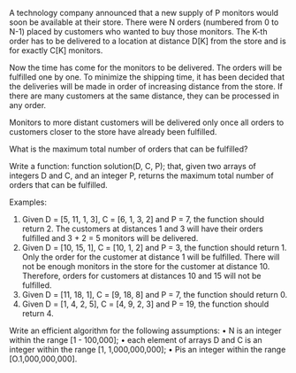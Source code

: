 A technology company announced that a new supply of P monitors would soon be available at their store. There were N orders (numbered from 0 to N-1) placed by customers who wanted to buy those monitors. The K-th order has to be delivered to a location at distance D[K] from the store and is for exactly C[K] monitors.

Now the time has come for the monitors to be delivered. The orders will be fulfilled one by one. To minimize the shipping time, it has been decided that the deliveries will be made in order of increasing distance from the store. If there are many customers at the same distance, they can be processed in any order. 

Monitors to more distant customers will be delivered only once all orders to customers closer to the store have already been fulfilled.

What is the maximum total number of orders that can be fulfilled?


Write a function:
function solution(D, C, P);
that, given two arrays of integers D and C, and an integer P, returns the maximum total number of orders that can be fulfilled.

Examples:
1. Given D = [5, 11, 1, 3], C = [6, 1, 3, 2] and P = 7, the function should return 2. The
customers at distances 1 and 3 will have their orders fulfilled and 3 + 2 = 5 monitors will
be delivered.
2. Given D = [10, 15, 1], C = [10, 1, 2] and P = 3, the function should return 1. Only the
order for the customer at distance 1 will be fulfilled. There will not be enough monitors in the store for the customer at distance 10. Therefore, orders for customers at distances 10 and 15 will not be fulfilled.
3. Given D = [11, 18, 1], C = [9, 18, 8] and P = 7, the function should return 0.
4. Given D = [1, 4, 2, 5], C = [4, 9, 2, 3] and P = 19, the function should return 4.


Write an efficient algorithm for the following assumptions:
• N is an integer within the range [1 - 100,000];
• each element of arrays D and C is an integer within the range [1, 1,000,000,000];
• Pis an integer within the range [O.1,000,000,000].